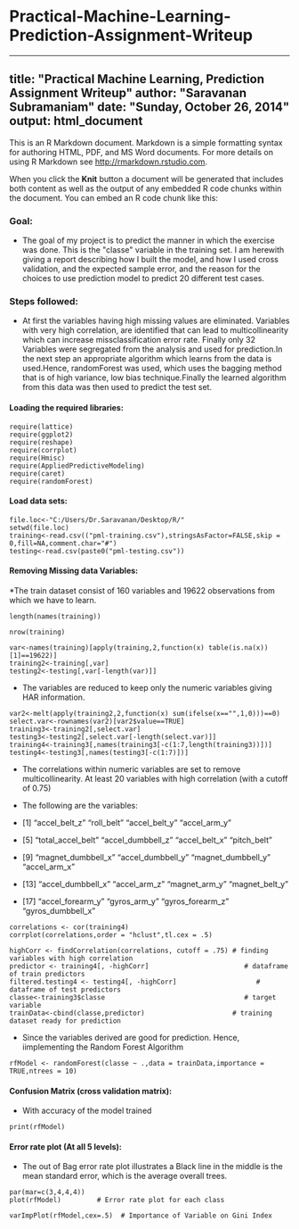 Practical-Machine-Learning-Prediction-Assignment-Writeup
========================================================
---
title: "Practical Machine Learning, Prediction Assignment Writeup"
author: "Saravanan Subramaniam"
date: "Sunday, October 26, 2014"
output: html_document
---

This is an R Markdown document. Markdown is a simple formatting syntax for authoring HTML, PDF, and MS Word documents. For more details on using R Markdown see <http://rmarkdown.rstudio.com>.

When you click the **Knit** button a document will be generated that includes both content as well as the output of any embedded R code chunks within the document. You can embed an R code chunk like this:

### Goal: 
* The goal of my project is to predict the manner in which the exercise was done. This is the "classe" variable in the training set. I am herewith giving a report describing how I built the model, and how I used cross validation, and the expected sample error, and the reason for the choices to use  prediction model to predict 20 different test cases.

### Steps followed:
* At first the variables having high missing values are eliminated. Variables with very high correlation, are identified that can lead to multicollinearity which can increase missclassification error rate. Finally only 32 Variables were segregated from the analysis and used for prediction.In the next step an appropriate algorithm which learns from the data is used.Hence, randomForest was used, which uses the bagging method that is of high variance, low bias technique.Finally the learned algorithm from this data was then used to predict the test set.


#### Loading the required libraries:

```{r}
require(lattice)
require(ggplot2)
require(reshape)
require(corrplot)
require(Hmisc)
require(AppliedPredictiveModeling)
require(caret)
require(randomForest)
```

#### Load data sets:
```{r}
file.loc<-"C:/Users/Dr.Saravanan/Desktop/R/"
setwd(file.loc)
training<-read.csv(("pml-training.csv"),stringsAsFactor=FALSE,skip = 0,fill=NA,comment.char="#")
testing<-read.csv(paste0("pml-testing.csv"))
```
#### Removing Missing data Variables:
*The train dataset consist of 160 variables and 19622 observations from which we have to learn.

```{r}
length(names(training)) 
```
```{r}
nrow(training)  
```
```{r}
var<-names(training)[apply(training,2,function(x) table(is.na(x))[1]==19622)]   
training2<-training[,var]
testing2<-testing[,var[-length(var)]]
```
* The variables are reduced to keep only the numeric variables giving HAR information.

```{r}
var2<-melt(apply(training2,2,function(x) sum(ifelse(x=="",1,0)))==0)
select.var<-rownames(var2)[var2$value==TRUE]
training3<-training2[,select.var]
testing3<-testing2[,select.var[-length(select.var)]]
training4<-training3[,names(training3[-c(1:7,length(training3))])] 
testing4<-testing3[,names(testing3[-c(1:7)])]
```
* The correlations within numeric variables are set to remove multicollinearity. At least 20 variables with high correlation (with a cutoff of 0.75)

* The following are the variables:

* [1] “accel_belt_z” “roll_belt” “accel_belt_y” “accel_arm_y”
* [5] “total_accel_belt” “accel_dumbbell_z” “accel_belt_x”  “pitch_belt”
* [9] “magnet_dumbbell_x” “accel_dumbbell_y” “magnet_dumbbell_y” “accel_arm_x”
* [13] “accel_dumbbell_x” “accel_arm_z” “magnet_arm_y” “magnet_belt_y”
* [17] “accel_forearm_y” “gyros_arm_y” “gyros_forearm_z” “gyros_dumbbell_x”
```{r}
correlations <- cor(training4)
corrplot(correlations,order = "hclust",tl.cex = .5) 

```

```{r}
highCorr <- findCorrelation(correlations, cutoff = .75) # finding variables with high correlation
predictor <- training4[, -highCorr]                        # dataframe of train predictors
filtered.testing4 <- testing4[, -highCorr]                    # dataframe of test predictors
classe<-training3$classe                                   # target variable
trainData<-cbind(classe,predictor)                      # training dataset ready for prediction
```
* Since the variables derived are good for prediction. Hence, iimplementing the Random Forest Algorithm

```{r}
rfModel <- randomForest(classe ~ .,data = trainData,importance = TRUE,ntrees = 10)
```
#### Confusion Matrix (cross validation matrix):
* With accuracy of the model trained
```{r}
print(rfModel) 
```
#### Error rate plot (At all 5 levels):

* The out of Bag error rate plot illustrates a Black line in the middle is the mean standard error, which is the average overall trees.

```{r}
par(mar=c(3,4,4,4))                               
plot(rfModel)         # Error rate plot for each class
```

```{r}
varImpPlot(rfModel,cex=.5)  # Importance of Variable on Gini Index
```







